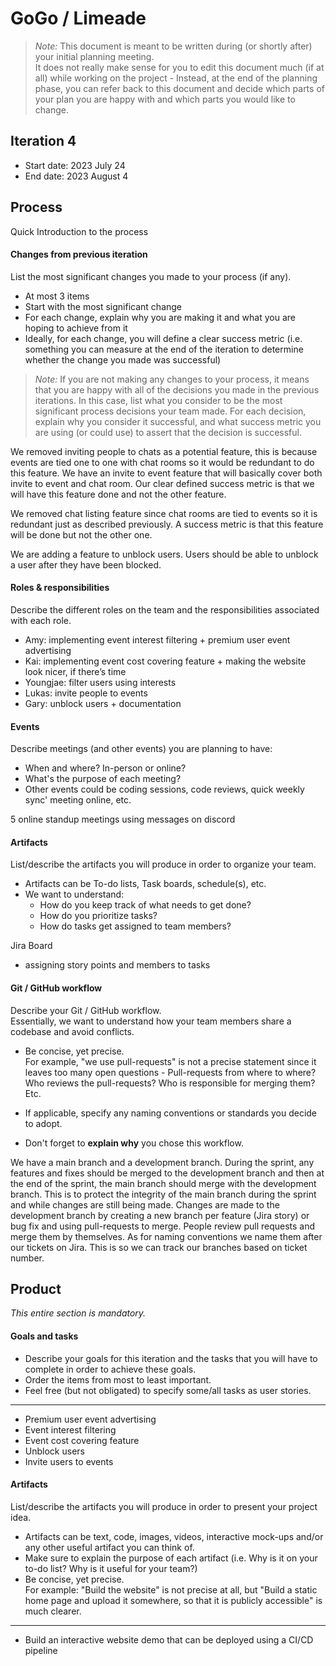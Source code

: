 # GoGo / Limeade

 > _Note:_ This document is meant to be written during (or shortly after) your initial planning meeting.     
 > It does not really make sense for you to edit this document much (if at all) while working on the project - Instead, at the end of the planning phase, you can refer back to this document and decide which parts of your plan you are happy with and which parts you would like to change.


## Iteration 4

 * Start date: 2023 July 24
 * End date: 2023 August 4

## Process

Quick Introduction to the process

#### Changes from previous iteration

List the most significant changes you made to your process (if any).

 * At most 3 items
 * Start with the most significant change
 * For each change, explain why you are making it and what you are hoping to achieve from it
 * Ideally, for each change, you will define a clear success metric (i.e. something you can measure at the end of the iteration to determine whether the change you made was successful)

 > *Note:* If you are not making any changes to your process, it means that you are happy with all of the decisions you made in the previous iterations.
 > In this case, list what you consider to be the most significant process decisions your team made. For each decision, explain why you consider it successful, and what success metric you are using (or could use) to assert that the decision is successful.

We removed inviting people to chats as a potential feature, this is because events are tied one to one with chat rooms so it would be redundant to do this feature. We have an invite to event feature that will basically cover both invite to event and chat room. Our clear defined success metric is that we will have this feature done and not the other feature. 

We removed chat listing feature since chat rooms are tied to events so it is redundant just as described previously. A success metric is that this feature will be done but not the other one. 

We are adding a feature to unblock users. Users should be able to unblock a user after they have been blocked. 


#### Roles & responsibilities

Describe the different roles on the team and the responsibilities associated with each role.

 * Amy: implementing event interest filtering + premium user event advertising
 * Kai: implementing event cost covering feature + making the website look nicer, if there’s time
 * Youngjae: filter users using interests
 * Lukas: invite people to events
 * Gary: unblock users + documentation


#### Events

Describe meetings (and other events) you are planning to have:

 * When and where? In-person or online?
 * What's the purpose of each meeting?
 * Other events could be coding sessions, code reviews, quick weekly sync' meeting online, etc.

5 online standup meetings using messages on discord 

#### Artifacts

List/describe the artifacts you will produce in order to organize your team.       

 * Artifacts can be To-do lists, Task boards, schedule(s), etc.
 * We want to understand:
   * How do you keep track of what needs to get done?
   * How do you prioritize tasks?
   * How do tasks get assigned to team members?
   
Jira Board
* assigning story points and members to tasks

#### Git / GitHub workflow

Describe your Git / GitHub workflow.     
Essentially, we want to understand how your team members share a codebase and avoid conflicts.

 * Be concise, yet precise.      
For example, "we use pull-requests" is not a precise statement since it leaves too many open questions - Pull-requests from where to where? Who reviews the pull-requests? Who is responsible for merging them? Etc.

 * If applicable, specify any naming conventions or standards you decide to adopt.

 * Don't forget to **explain why** you chose this workflow.

We have a main branch and a development branch. During the sprint, any features and fixes should be merged to the development branch and then at the end of the sprint, the main branch should merge with the development branch. This is to protect the integrity of the main branch during the sprint and while changes are still being made. Changes are made to the development branch by creating a new branch per feature (Jira story) or bug fix and using pull-requests to merge. People review pull requests and merge them by themselves. As for naming conventions we name them after our tickets on Jira. This is so we can track our branches based on ticket number. 


## Product

_This entire section is mandatory._


#### Goals and tasks

 * Describe your goals for this iteration and the tasks that you will have to complete in order to achieve these goals.
 * Order the items from most to least important.
 * Feel free (but not obligated) to specify some/all tasks as user stories.

-----

 * Premium user event advertising
 * Event interest filtering  
 * Event cost covering feature
 * Unblock users
 * Invite users to events



#### Artifacts

List/describe the artifacts you will produce in order to present your project idea.

 * Artifacts can be text, code, images, videos, interactive mock-ups and/or any other useful artifact you can think of.
 * Make sure to explain the purpose of each artifact (i.e. Why is it on your to-do list? Why is it useful for your team?)
 * Be concise, yet precise.         
   For example: "Build the website" is not precise at all, but "Build a static home page and upload it somewhere, so that it is publicly accessible" is much clearer.

-----

 * Build an interactive website demo that can be deployed using a CI/CD pipeline
